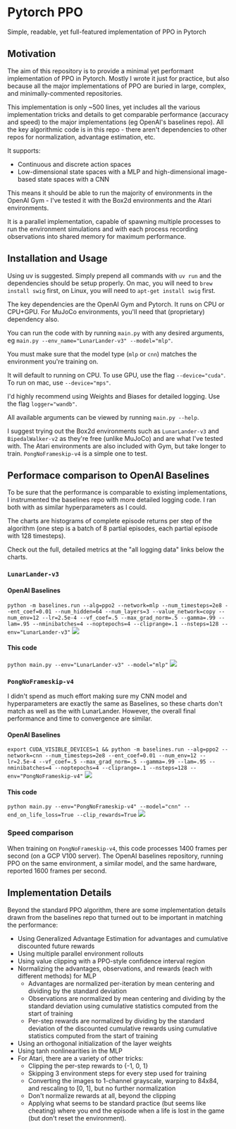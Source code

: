 # Pytorch PPO
Simple, readable, yet full-featured implementation of PPO in Pytorch

## Motivation

The aim of this repository is to provide a minimal yet performant implementation of PPO in Pytorch. Mostly I wrote it just for practice, but also because all the major implementations of PPO are buried in large, complex, and minimally-commented repositories.

This implementation is only ~500 lines, yet includes all the various implementation tricks and details to get comparable performance (accuracy and speed) to the major implementations (eg OpenAI's baselines repo). All the key algorithmic code is in this repo - there aren't dependencies to other repos for normalization, advantage estimation, etc.

It supports:
- Continuous and discrete action spaces
- Low-dimensional state spaces with a MLP and high-dimensional image-based state spaces with a CNN

This means it should be able to run the majority of environments in the OpenAI Gym - I've tested it with the Box2d environments and the Atari environments.

It is a parallel implementation, capable of spawning multiple processes to run the environment simulations and with each process recording observations into shared memory for maximum performance.

## Installation and Usage

Using uv is suggested. Simply prepend all commands with `uv run` and the dependencies should be setup properly.
On mac, you will need to `brew install swig` first, on Linux, you will need to `apt-get install swig` first.

The key dependencies are the OpenAI Gym and Pytorch. It runs on CPU or CPU+GPU. For MuJoCo environments, you'll need that (proprietary) dependency also.

You can run the code with by running `main.py` with any desired arguments, eg
`main.py --env_name="LunarLander-v3" --model="mlp"`.

You must make sure that the model type (`mlp` or `cnn`) matches the environment you're training on.

It will default to running on CPU. To use GPU, use the flag `--device="cuda"`. To run on mac, use `--device="mps"`.

I'd highly recommend using Weights and Biases for detailed logging. Use the flag `logger="wandb"`.

All available arguments can be viewed by running `main.py --help`.

I suggest trying out the Box2d environments such as `LunarLander-v3` and `BipedalWalker-v2` as they're free (unlike MuJoCo) and are what I've tested with. The Atari environments are also included with Gym, but take longer to train. `PongNoFrameskip-v4` is a simple one to test.

## Performace comparison to OpenAI Baselines

To be sure that the performance is comparable to existing implementations, I instrumented the baselines repo with more detailed logging code. I ran both with as similar hyperparameters as I could.

The charts are histograms of complete episode returns per step of the algorithm (one step is a batch of 8 partial episodes, each partial episode with 128 timesteps).

Check out the full, detailed metrics at the "all logging data" links below the charts.

### `LunarLander-v3`

#### OpenAI Baselines
`python -m baselines.run --alg=ppo2 --network=mlp --num_timesteps=2e8 --ent_coef=0.01 --num_hidden=64 --num_layers=3 --value_network=copy --num_env=12 --lr=2.5e-4 --vf_coef=.5 --max_grad_norm=.5 --gamma=.99 --lam=.95 --nminibatches=4 --noptepochs=4 --cliprange=.1 --nsteps=128 --env="LunarLander-v3"`
![](images/baselines_lunar.png)

#### This code
`python main.py --env="LunarLander-v3" --model="mlp"`
![](images/my_lunar.png)

### `PongNoFrameskip-v4`

I didn't spend as much effort making sure my CNN model and hyperparameters are exactly the same as Baselines, so these charts don't match as well as the with LunarLander. However, the overall final performance and time to convergence are similar.

#### OpenAI Baselines
`export CUDA_VISIBLE_DEVICES=1 && python -m baselines.run --alg=ppo2 --network=cnn --num_timesteps=2e8 --ent_coef=0.01 --num_env=12 --lr=2.5e-4 --vf_coef=.5 --max_grad_norm=.5 --gamma=.99 --lam=.95 --nminibatches=4 --noptepochs=4 --cliprange=.1 --nsteps=128 --env="PongNoFrameskip-v4"`
![](images/baselines_pong.png)

#### This code
`python main.py --env="PongNoFrameskip-v4" --model="cnn" --end_on_life_loss=True --clip_rewards=True`
![](images/my_pong.png)


### Speed comparison

When training on `PongNoFrameskip-v4`, this code processes 1400 frames per second (on a GCP V100 server). The OpenAI baselines repository, running PPO on the same environment, a similar model, and the same hardware, reported 1600 frames per second.

## Implementation Details

Beyond the standard PPO algorithm, there are some implementation details drawn from the baselines repo that turned out to be important in matching the performance:
- Using Generalized Advantage Estimation for advantages and cumulative discounted future rewards
- Using multiple parallel environment rollouts
- Using value clipping with a PPO-style confidence interval region
- Normalizing the advantages, observations, and rewards (each with different methods) for MLP
    - Advantages are normalized per-iteration by mean centering and dividing by the standard deviation
    - Observations are normalized by mean centering and dividing by the standard deviation using cumulative statistics computed from the start of training
    - Per-step rewards are normalized by dividing by the standard deviation of the discounted cumulative rewards using cumulative statistics computed from the start of training
- Using an orthogonal initialization of the layer weights
- Using tanh nonlinearities in the MLP
- For Atari, there are a variety of other tricks:
    - Clipping the per-step rewards to {-1, 0, 1}
    - Skipping 3 environment steps for every step used for training
    - Converting the images to 1-channel grayscale, warping to 84x84, and rescaling to [0, 1], but no further normalization
    - Don't normalize rewards at all, beyond the clipping
    - Applying what seems to be standard practice (but seems like cheating) where you end the episode when a life is lost in the game (but don't reset the environment).

